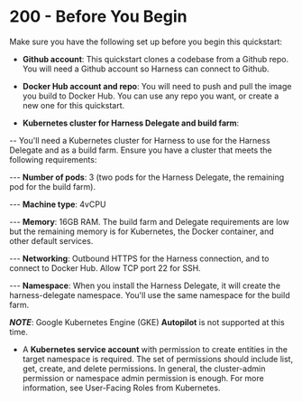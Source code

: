 # 200 - Before You Begin

Make sure you have the following set up before you begin this quickstart:

- **Github account**: This quickstart clones a codebase from a Github repo. You will need a Github account so Harness can connect to Github.
 
- **Docker Hub account and repo**: You will need to push and pull the image you build to Docker Hub. You can use any repo you want, or create a new one for this quickstart.

- **Kubernetes cluster for Harness Delegate and build farm**:

-- You'll need a Kubernetes cluster for Harness to use for the Harness Delegate and as a build farm. Ensure you have a cluster that meets the following requirements:

--- **Number of pods**: 3 (two pods for the Harness Delegate, the remaining pod for the build farm).

--- **Machine type**: 4vCPU

--- **Memory**: 16GB RAM. The build farm and Delegate requirements are low but the remaining memory is for Kubernetes, the Docker container, and other default services.

--- **Networking**: Outbound HTTPS for the Harness connection, and to connect to Docker Hub. Allow TCP port 22 for SSH.

--- **Namespace**: When you install the Harness Delegate, it will create the harness-delegate namespace. You'll use the same namespace for the build farm.

***NOTE***: Google Kubernetes Engine (GKE) **Autopilot** is not supported at this time.

- A **Kubernetes service account** with permission to create entities in the target namespace is required. The set of permissions should include list, get, create, and delete permissions. In general, the cluster-admin permission or namespace admin permission is enough.
For more information, see User-Facing Roles from Kubernetes.
